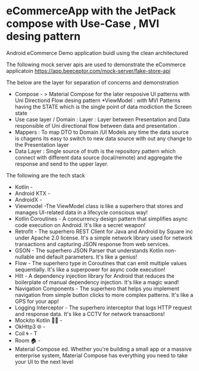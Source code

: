# eCommerceApp with the JetPack compose with Use-Case , MVI desing pattern
Android eCommerce Demo application buidl using the clean architectured 

The following mock server apis are used to demonstrate the eCommerce applicatoin 
https://app.beeceptor.com/mock-server/fake-store-api

The below are the layer for separation of concerns and demonstration 


* Compose  - > Material Compose for the later resposive UI patterns with Uni Directiond Flow desing pattern
*ViewModel : with MVI Patterns  having the STATE which is the single point of data modiction the Screen state
* Use case layer / Domain : Layer  :  Layer between Presentation and Data responsible of Uni directional flow between data and presentation . 
* Mappers : To map DTO to Domain /UI Models any time the data source is chagens its easy to switch to new data source with out any change to the Presentation layer  
* Data Layer : Single source of truth is the repository pattern which connect with different data source (local/remote) and aggregate the response and send to the upper layer.

The following are the tech stack 
* Kotlin - 
* Android KTX - 
* AndroidX - 
* Viewmodel -The ViewModel class is like a superhero that stores and manages UI-related data in a lifecycle conscious way!
* Kotlin Coroutines - A concurrency design pattern that simplifies async code execution on Android. It's like a secret weapon!
* Retrofit - The superhero REST Client for Java and Android by Square inc under Apache 2.0 license. It's a simple network library used for network transactions and capturing JSON response from web services.
* GSON - The superhero JSON Parser that understands Kotlin non-nullable and default parameters. It's like a genius!
* Flow - The superhero type in Coroutines that can emit multiple values sequentially. It's like a superpower for async code execution!
* Hilt - A dependency injection library for Android that reduces the boilerplate of manual dependency injection. It's like a magic wand!
* Navigation Components - The superhero that helps you implement navigation from simple button clicks to more complex patterns. It's like a GPS for your app!
* Logging Interceptor - The superhero interceptor that logs HTTP request and response data. It's like a CCTV for network transactions!
* Mockito Kotlin 👨‍🔬 - 
* OkHttp3 🌐 -
* Coil 🌀 - T
* Room 🏠 - 
* Material Compose ed. Whether you're building a small app or a massive enterprise system, Material Compose has everything you need to take your UI to the next level
